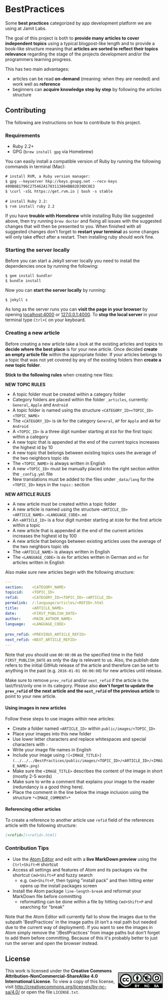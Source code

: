 
# BestPractices

Some **best practices** categorized by app development platform we are using at Jamit Labs.

The goal of this project is both to **provide many articles to cover independent topics** using a typical blogpost-like
length and to provide a book-like structure meaning that **articles are sorted to reflect their topics relevance**
regarding the stage of the projects development and/or the programmers learning progress.

This has two main advantages:

- articles can be read **on-demand** (meaning: when they are needed) and work well as **reference**
- beginners can **acquire knowledge step by step** by following the articles structure

## Contributing

The following are instructions on how to contribute to this project.

### Requirements

- Ruby 2.2+
- GPG (`brew install gpg` via Homebrew)

You can easily install a compatible version of Ruby by running the following commands in terminal (Mac):

```shell
# install RVM, a Ruby version manager:
$ gpg --keyserver hkp://keys.gnupg.net --recv-keys 409B6B1796C275462A1703113804BB82D39DC0E3
$ \curl -sSL https://get.rvm.io | bash -s stable

# install Ruby 2.2:
$ rvm install ruby 2.2
```

If you have **trouble with Homebrew** while installing Ruby like suggested above, then try running `brew doctor` and
fixing all issues with the suggested changes that will then be presented to you. When finished with all suggested
changes don't forget to **restart your terminal** as some changes will only take effect after a restart. Then installing
ruby should work fine.

### Starting the server locally

Before you can start a Jekyll server locally you need to install the dependencies once by running the following:

```shell
$ gem install bundler
$ bundle install
```

Now you can **start the server locally** by running:

```shell
$ jekyll s
```

As long as the server runs you can **visit the page in your browser** by opening [localhost:4000](http://localhost:4000)
or [127.0.0.1:4000](http://127.0.0.1:4000).
To **stop the local server** in your terminal type `Ctrl+C` on your keyboard.


### Creating a new article

Before creating a new article take a look at the existing articles and topics to **decide where the best place** is for
your new article. Once decided **create an empty article file** within the appropriate folder. If your articles belongs
to a topic that was not yet covered by any of the existing folders then **create a new topic folder**.

**Stick to the following rules** when creating new files:

**NEW TOPIC RULES**

- A topic folder must be created within a category folder
- Category folders are placed within the folder `_articles`, currently: `General`, `Apple` and `Android`
- A topic folder is named using the structure `<CATEGORY_ID><TOPIC_ID> <TOPIC_NAME>`
- The `<CATEGORY_ID>` is `GN` for the category `General`, `AP` for `Apple` and `AN` for `Android`
- A `<TOPIC_ID>` is a three digit number starting at `010` for the first topic within a category
- A new topic that is appended at the end of the current topics increases the highest id by 10
- A new topic that belongs between existing topics uses the average of the two neighbors topic ids
- The `<TOPIC_NAME>` is always written in English
- A new `<TOPIC_ID>` must be manually placed into the right section within the `_config.yml` file
- New translations must be added to the files under `_data/lang` for the `<TOPIC_ID>` keys in the `topic:` section

**NEW ARTICLE RULES**

- A new article must be created within a topic folder
- A new article is named using the structure `<ARTICLE_ID> <ARTICLE_NAME>.<LANGUAGE_CODE>.md`
- An `<ARTICLE_ID>` is a four digit number starting at `0100` for the first article within a topic
- A new article that is appended at the end of the current articles increases the highest id by 100
- A new article that belongs between existing articles uses the average of the two neighbors topic ids
- The `<ARTICLE_NAME>` is always written in English
- The `<LANGUAGE_CODE>` is `de` for articles written in German and `en` for articles written in English

Also make sure new articles begin with the following structure:

```yaml
---
section:    <CATEGORY_NAME>
topicid:    <TOPIC_ID>
refid:      <CATEGORY_ID><TOPIC_ID>-<ARTICLE_ID>
permalink:  /:language/articles/<REFID>.html
title:      <ARTICLE_NAME>
date:       <FIRST_PUBLISH_DATE>
author:     <MAIN_AUTHOR_NAME>
language:   <LANGUAGE_CODE>

prev_refid: <PREVIOUS_ARTICLE_REFID>
next_refid: <NEXT_ARTICLE_REFID>
---
```

Note that you should use `00:00:00` as the specified time in the field `FIRST_PUBLISH_DATE` as only the day is relevant to us. Also, the publish date refers to the initial GitHub release of the article and therefore can be set to anything in the past (e.g. `2016-01-01 00:00:00`) for new articles until release.

Make sure to remove `prev_refid` and/or `next_refid` if the article is the last/first/only one in its category. Please also **don't forget to update the `prev_refid` of the next article and the `next_refid` of the previous article** to point to your new article.

#### Using images in new articles

Follow these steps to use images within new articles:

- Create a folder named `<ARTICLE_ID>` within `public/images/<TOPIC_ID>`
- Place your images into this new folder
- Use lower letter characters and replace whitespaces and special characters with `-`
- Write your image file names in English
- Include your image using
`![<IMAGE_TITLE>](../../../BestPractices/public/images/<TOPIC_ID>/<ARTICLE_ID>/<IMAGE_NAME>.png)`
- Make sure the `<IMAGE_TITLE>` describes the content of the image in short (mostly 2-5 words)
- Make sure to write a comment that explains your image to the reader (redundancy is a good thing here).
- Place the comment in the line below the image inclusion using the structure `*<IMAGE_COMMENT>*`

#### Referencing other articles

To create a reference to another article use `refid` field of the references article with the following structure:

```markdown
[<refid>](<refid>.html)
```

### Contribution Tips

- Use the [Atom Editor](https://atom.io) and edit with a **live MarkDown preview** using the `Ctrl+Shift+M` shortcut
- Access all settings and features of Atom and its packages via the shortcut `Cmd+Shift+P` and fuzzy search
  - e.g. `Cmd+Shift+P`, then typing "install pack" and then hitting enter opens up the install packages screen
- Install the Atom package `line-length-break` and reformat your MarkDown file before committing
  - reformatting can be done within a file by hitting `Cmd+Shift+P` and searching for "break"

Note that the Atom Editor will currently fail to show the images due to the subpath 'BestPractices' in the image paths
(it isn't a real path but needed due to the current way of deployment). If you want to see the images in Atom simply
remove the '/BestPractices' from image paths but don't forget to add them before committing. Because of this it's
probably better to just run the server and open the browser instead.

## License

<p style="float: right;">
    <img src="by-nc-sa.eu.png"
      width=143 height=50>
</p>

This work is licensed under the **Creative Commons Attribution-NonCommercial-ShareAlike 4.0 International License**. To
view a copy of this license, visit http://creativecommons.org/licenses/by-nc-sa/4.0/ or open the file `LICENSE.txt`.
